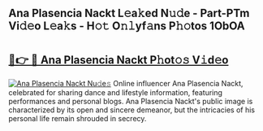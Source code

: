 ## Ana Plasencia Nackt L𝚎a𝚔ed N𝚞𝚍e - Part-PTm Vi𝚍𝚎o L𝚎a𝚔s - H𝚘𝚝 O𝚗𝚕yf𝚊ns P𝚑𝚘tos 1ObOA

# <h2><a href="http://kfeszr.oniu.top/?m=Ana+Plasencia+Nackt">🔗👉 🔴 Ana Plasencia Nackt P𝚑ot𝚘𝚜 V𝚒d𝚎o</a></h2>

[![Ana Plasencia Nackt Nu𝚍e𝚜](https://i.imgur.com/0qMVB7G.gif)](http://kfeszr.oniu.top/?m=Ana+Plasencia+Nackt)
Online influencer Ana Plasencia Nackt, celebrated for sharing dance and lifestyle information, featuring performances and personal blogs. Ana Plasencia Nackt's public image is characterized by its open and sincere demeanor, but the intricacies of his personal life remain shrouded in secrecy.  
